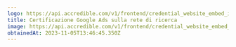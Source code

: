 ```yaml
---
logo: https://api.accredible.com/v1/frontend/credential_website_embed_image/badge/86234994
title: Certificazione Google Ads sulla rete di ricerca
image: https://api.accredible.com/v1/frontend/credential_website_embed_image/certificate/86234994
obtainedAt: 2023-11-05T13:46:45.350Z
---
```

